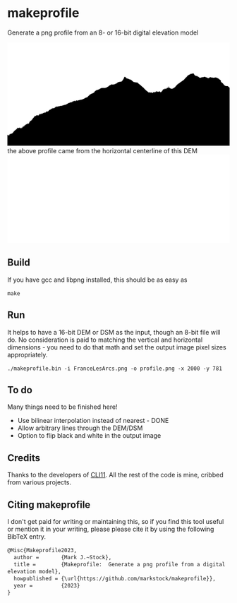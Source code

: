 # makeprofile

Generate a png profile from an 8- or 16-bit digital elevation model

<img src="profile_50pct.png" width="600" height="234"/>
the above profile came from the horizontal centerline of this DEM
<img src="FranceLesArcs.png" width="600" height="200"/>

## Build
If you have gcc and libpng installed, this should be as easy as

    make

## Run
It helps to have a 16-bit DEM or DSM as the input, though an 8-bit file will do. No consideration is paid to matching the vertical and horizontal dimensions - you need to do that math and set the output image pixel sizes appropriately.

    ./makeprofile.bin -i FranceLesArcs.png -o profile.png -x 2000 -y 781

## To do
Many things need to be finished here!
* Use bilinear interpolation instead of nearest - DONE
* Allow arbitrary lines through the DEM/DSM
* Option to flip black and white in the output image

## Credits
Thanks to the developers of [CLI11](https://github.com/CLIUtils/CLI11). All the rest of the code is mine, cribbed from various projects.

## Citing makeprofile

I don't get paid for writing or maintaining this, so if you find this tool useful or mention it in your writing, please please cite it by using the following BibTeX entry.

```
@Misc{Makeprofile2023,
  author =       {Mark J.~Stock},
  title =        {Makeprofile:  Generate a png profile from a digital elevation model},
  howpublished = {\url{https://github.com/markstock/makeprofile}},
  year =         {2023}
}
```
